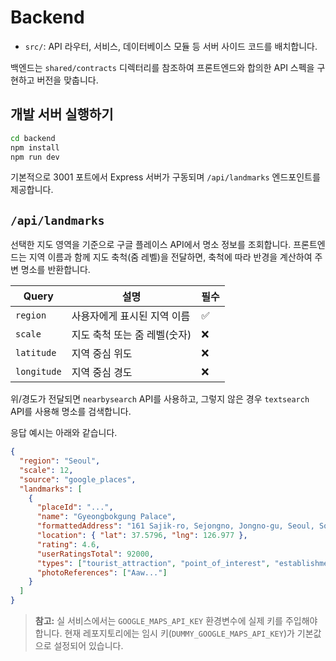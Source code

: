 # Backend

- `src/`: API 라우터, 서비스, 데이터베이스 모듈 등 서버 사이드 코드를 배치합니다.

백엔드는 `shared/contracts` 디렉터리를 참조하여 프론트엔드와 합의한 API 스펙을 구현하고 버전을 맞춥니다.

## 개발 서버 실행하기

```bash
cd backend
npm install
npm run dev
```

기본적으로 3001 포트에서 Express 서버가 구동되며 `/api/landmarks` 엔드포인트를 제공합니다.

## `/api/landmarks`

선택한 지도 영역을 기준으로 구글 플레이스 API에서 명소 정보를 조회합니다. 프론트엔드는 지역 이름과 함께 지도 축척(줌 레벨)을 전달하면, 축척에 따라 반경을 계산하여 주변 명소를 반환합니다.

| Query | 설명 | 필수 |
| --- | --- | --- |
| `region` | 사용자에게 표시된 지역 이름 | ✅ |
| `scale` | 지도 축척 또는 줌 레벨(숫자) | ❌ |
| `latitude` | 지역 중심 위도 | ❌ |
| `longitude` | 지역 중심 경도 | ❌ |

위/경도가 전달되면 `nearbysearch` API를 사용하고, 그렇지 않은 경우 `textsearch` API를 사용해 명소를 검색합니다.

응답 예시는 아래와 같습니다.

```json
{
  "region": "Seoul",
  "scale": 12,
  "source": "google_places",
  "landmarks": [
    {
      "placeId": "...",
      "name": "Gyeongbokgung Palace",
      "formattedAddress": "161 Sajik-ro, Sejongno, Jongno-gu, Seoul, South Korea",
      "location": { "lat": 37.5796, "lng": 126.977 },
      "rating": 4.6,
      "userRatingsTotal": 92000,
      "types": ["tourist_attraction", "point_of_interest", "establishment"],
      "photoReferences": ["Aaw..."]
    }
  ]
}
```

> **참고:** 실 서비스에서는 `GOOGLE_MAPS_API_KEY` 환경변수에 실제 키를 주입해야 합니다. 현재 레포지토리에는 임시 키(`DUMMY_GOOGLE_MAPS_API_KEY`)가 기본값으로 설정되어 있습니다.

